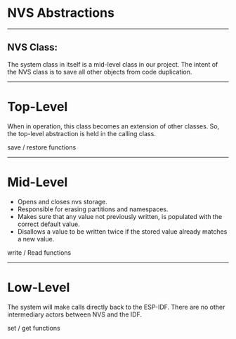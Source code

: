 # NVS Abstractions
>
---

## NVS Class:
The system class in itself is a mid-level class in our project.  The intent of the NVS class is to save all other objects from code duplication.  

---
# Top-Level
When in operation, this class becomes an extension of other classes.  So, the top-level abstraction is held in the calling class.

save / restore functions

---
# Mid-Level
* Opens and closes nvs storage.
* Responsible for erasing partitions and namespaces.
* Makes sure that any value not previously written, is populated with the correct default value.
* Disallows a value to be written twice if the stored value already matches a new value.

write / Read functions

---
# Low-Level
The system will make calls directly back to the ESP-IDF.  There are no other intermediary actors between NVS and the IDF.

set / get functions